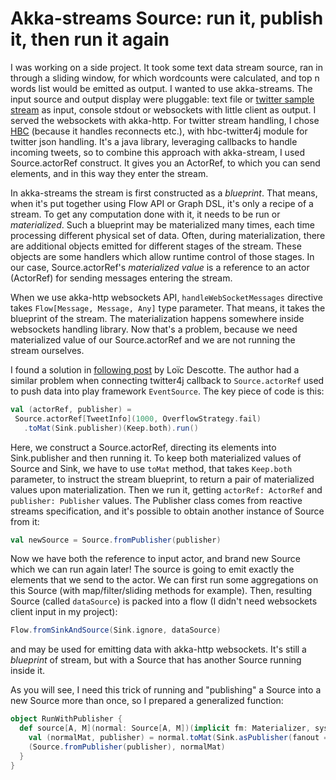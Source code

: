 # Akka-streams Source: run it, publish it, then run it again #

I was working on a side project.  It took some text data stream source, ran in through a sliding window, for which wordcounts were calculated, and top n words list would be emitted as output.  I wanted to use akka-streams.  The input source and output display were pluggable: text file or [twitter sample stream](https://dev.twitter.com/streaming/reference/get/statuses/sample) as input, console stdout or websockets with little client as output.  I served the websockets with akka-http.  For twitter stream handling, I chose [HBC](https://github.com/twitter/hbc) (because it handles reconnects etc.), with hbc-twitter4j module for twitter json handling.  It's a java library, leveraging callbacks to handle incoming tweets, so to combine this approach with akka-stream, I used Source.actorRef construct.  It gives you an ActorRef, to which you can send elements, and in this way they enter the stream.

In akka-streams the stream is first constructed as a *blueprint*.  That means, when it's put together using Flow API or Graph DSL, it's only a recipe of a stream.  To get any computation done with it, it needs to be run or *materialized*.  Such a blueprint may be materialized many times, each time processing different physical set of data.  Often, during materialization, there are additional objects emitted for different stages of the stream.  These objects are some handlers which allow runtime control of those stages.  In our case, Source.actorRef's *materialized value* is a reference to an actor (ActorRef) for sending messages entering the stream.

When we use akka-http websockets API, `handleWebSocketMessages` directive takes `Flow[Message, Message, Any]` type parameter.  That means, it takes the blueprint of the stream.  The materialization happens somewhere inside websockets handling library.  Now that's a problem, because we need materialized value of our Source.actorRef and we are not running the stream ourselves.

I found a solution in [following post](http://loicdescotte.github.io/posts/play-akka-streams-twitter/) by Loïc Descotte.  The author had a similar problem when connecting twitter4j callback to `Source.actorRef` used to push data into play framework `EventSource`.  The key piece of code is this:

```scala
val (actorRef, publisher) =
 Source.actorRef[TweetInfo](1000, OverflowStrategy.fail)
   .toMat(Sink.publisher)(Keep.both).run()
```

Here, we construct a Source.actorRef, directing its elements into Sink.publisher and then running it.  To keep both materialized values of Source and Sink, we have to use `toMat` method, that takes `Keep.both` parameter, to instruct the stream blueprint, to return a pair of materialized values upon materialization.  Then we run it, getting `actorRef: ActorRef` and `publisher: Publisher` values.  The Publisher class comes from reactive streams specification, and it's possible to obtain another instance of Source from it:

```scala
val newSource = Source.fromPublisher(publisher)
```

Now we have both the reference to input actor, and brand new Source which we can run again later!  The source is going to emit exactly the elements that we send to the actor.  We can first run some aggregations on this Source (with map/filter/sliding methods for example).  Then, resulting Source (called `dataSource`) is packed into a flow (I didn't need websockets client input in my project):

```scala
Flow.fromSinkAndSource(Sink.ignore, dataSource)
```

and may be used for emitting data with akka-http websockets.  It's still a *blueprint* of stream, but with a Source that has another Source running inside it.

As you will see, I need this trick of running and "publishing" a Source into a new Source more than once, so I prepared a generalized function: 

```scala
object RunWithPublisher {
  def source[A, M](normal: Source[A, M])(implicit fm: Materializer, system: ActorSystem): (Source[A, NotUsed], M) = {
    val (normalMat, publisher) = normal.toMat(Sink.asPublisher(fanout = true))(Keep.both).run
    (Source.fromPublisher(publisher), normalMat)
  }
}
```